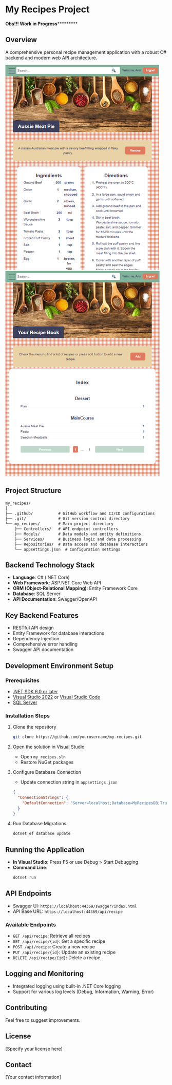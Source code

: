 # My Recipes Project

**************Obs!!! Work in Progress***********************

## Overview
A comprehensive personal recipe management application with a robust C# backend and modern web API architecture.

![Recipe View UI](recipeView.png)
![Recipe Index UI](recipeIndex.png)

## Project Structure
```
my_recipes/
│
├── .github/           # GitHub workflow and CI/CD configurations
├── .git/              # Git version control directory
└── my_recipes/        # Main project directory
    ├── Controllers/   # API endpoint controllers
    ├── Models/        # Data models and entity definitions
    ├── Services/      # Business logic and data processing
    ├── Repositories/  # Data access and database interactions
    └── appsettings.json  # Configuration settings
```

## Backend Technology Stack
- **Language**: C# (.NET Core)
- **Web Framework**: ASP.NET Core Web API
- **ORM (Object-Relational Mapping)**: Entity Framework Core
- **Database**: SQL Server
- **API Documentation**: Swagger/OpenAPI

## Key Backend Features
- RESTful API design
- Entity Framework for database interactions
- Dependency Injection
- Comprehensive error handling
- Swagger API documentation

## Development Environment Setup

### Prerequisites
- [.NET SDK 6.0 or later](https://dotnet.microsoft.com/download)
- [Visual Studio 2022](https://visualstudio.microsoft.com/) or [Visual Studio Code](https://code.visualstudio.com/)
- [SQL Server](https://www.microsoft.com/en-us/sql-server/sql-server-downloads)

### Installation Steps
1. Clone the repository
   ```bash
   git clone https://github.com/yourusername/my-recipes.git
   ```

2. Open the solution in Visual Studio
   - Open `my_recipes.sln`
   - Restore NuGet packages

3. Configure Database Connection
   - Update connection string in `appsettings.json`
   ```json
   {
     "ConnectionStrings": {
       "DefaultConnection": "Server=localhost;Database=MyRecipesDB;Trusted_Connection=True;"
     }
   }
   ```

4. Run Database Migrations
   ```bash
   dotnet ef database update
   ```

## Running the Application
- **In Visual Studio**: Press F5 or use Debug > Start Debugging
- **Command Line**: 
  ```bash
  dotnet run
  ```

## API Endpoints
- Swagger UI: `https://localhost:44369/swagger/index.html`
- API Base URL: `https://localhost:44369/api/recipe`

### Available Endpoints
- `GET /api/recipe`: Retrieve all recipes
- `GET /api/recipe/{id}`: Get a specific recipe
- `POST /api/recipe`: Create a new recipe
- `PUT /api/recipe/{id}`: Update an existing recipe
- `DELETE /api/recipe/{id}`: Delete a recipe

## Logging and Monitoring
- Integrated logging using built-in .NET Core logging
- Support for various log levels (Debug, Information, Warning, Error)

## Contributing
Feel free to suggest improvements.

## License
[Specify your license here]

## Contact
[Your contact information]
